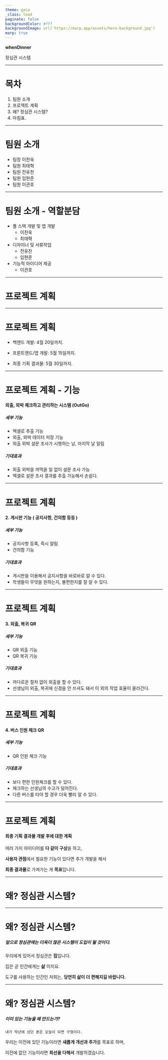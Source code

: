 ```yaml
---
theme: gaia
_class: lead
paginate: false
backgroundColor: #fff
backgroundImage: url('https://marp.app/assets/hero-background.jpg')
marp: true
---
```

**whenDinner**

정심관 시스템

---

# 목차
1. 팀원 소개
2. 프로젝트 계획
3. 왜? 정심관 시스템?
4. 마침표.
---

# 팀원 소개

* 팀장 이찬욱
* 팀원 최태혁
* 팀원 전유찬
* 팀원 임현준
* 팀원 이관호
---

# 팀원 소개 - 역할분담

* 풀 스택 개발 및 앱 개발
  - 이찬욱 
  - 최태혁 
* 디자이너 및 서류작업
  - 전유찬
  - 임현준
* 기능적 아이디어 제공
  - 이관호 
---
# 프로젝트 계획

---
# 프로젝트 계획
- 백엔드 개발: 4월 20일까지.

- 프론트엔드/앱 개발: 5월 15일까지.

- 최종 기획 결과물: 5월 30일까지. 


---

# 프로젝트 계획 - 기능

#### 외출, 외박 체크하고 관리하는 시스템 (OutGo)

##### 세부 기능
- 엑셀로 추출 기능
- 외출, 외박 데이터 저장 기능
- 외출 외박 설문 조사가 시행하는 날, 마지막 날 알림
##### 기대효과
- 외출 외박을 까먹을 일 없이 설문 조사 가능
- 엑셀로 설문 조사 결과를 추출 가능해서 손쉽다.
---

# 프로젝트 계획

#### 2. 게시판 기능 ( 공지사항, 건의함 등등 )

##### 세부 기능
- 공지사항 등록, 즉시 알림
- 건의함 기능

##### 기대효과
- 게시판을 이용해서 공지사항을 바로바로 알 수 있다.
- 학생들이 무엇을 원하는지, 불편한지를 잘 알 수 있다.
---

# 프로젝트 계획

#### 3. 외출, 복귀 QR

##### 세부 기능
- QR 외출 기능
- QR 복귀 기능

##### 기대효과
- 까다로운 절차 없이 외출을 할 수 있다.
- 선생님이 외출, 복귀에 신경을 안 쓰셔도 돼서 이 외의 작업 효율이 올라간다.

---
# 프로젝트 계획

#### 4. 버스 인원 체크 QR

##### 세부 기능
- QR 인원 체크 기능

##### 기대효과
- 보다 편한 인원체크를 할 수 있다.
- 체크하는 선생님의 수고가 덜어진다.
- 다른 버스를 타야 할 경우 더욱 빨리 알 수 있다.

---
# 프로젝트 계획

#### 최종 기획 결과물 개발 후에 대한 계획

여러 가지 아이디어를 **다 같이 구상**을 하고,

**사용자 관점**에서 필요한 기능이 있다면 추가 개발을 해서

**최종 결과물**로 가져가는 게 **목표**입니다.

---
# 왜? 정심관 시스템?

---
# 왜? 정심관 시스템?

##### 앞으로 정심관에는 더욱더 많은 시스템이 도입이 될 것이다.

우리에게 있어서 정심관은 **집**입니다.

집은 곧 인간에게는 **삶** 이지요.

도구를 사용하는 인간인 저희는, **당연히 삶이 더 편해지길 바랍니다.**

---
# 왜? 정심관 시스템?

##### 이미 있는 기능을 왜 만드는가?

```
내가 작년에 샀던 폰은 오늘이 되면 구형이다.
```

우리는 이전에 있던 기능이라면 **새롭게 개선과 추가**를 목표로 하며,

이전에 없던 기능이라면 **최선을 다해서** 개발하겠습니다.
